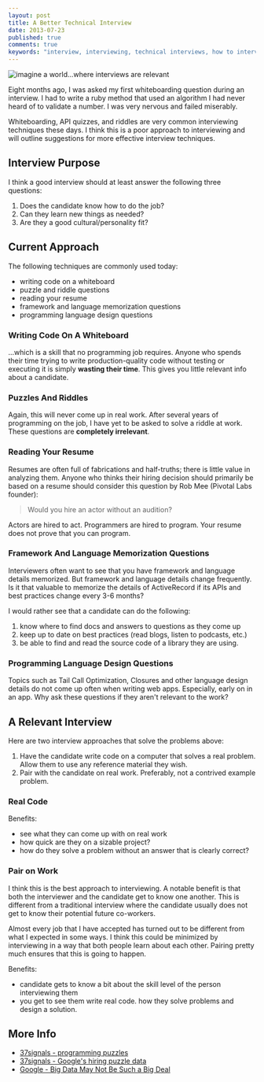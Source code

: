 ```yaml
---
layout: post
title: A Better Technical Interview
date: 2013-07-23
published: true
comments: true
keywords: "interview, interviewing, technical interviews, how to interview"
---
```


![imagine a world...where interviews are relevant](http://i.qkme.me/3va13d.jpg)

Eight months ago, I was asked my first whiteboarding question during an
interview. I had to write a ruby method that used an algorithm I
had never heard of to validate a number. I was very nervous and
failed miserably.

Whiteboarding, API quizzes, and riddles are very common interviewing
techniques these days. I think this is a poor approach to interviewing
and will outline suggestions for more effective interview techniques.

## Interview Purpose

I think a good interview should at least answer the following three
questions:

1. Does the candidate know how to do the job?
1. Can they learn new things as needed?
1. Are they a good cultural/personality fit?

## Current Approach

The following techniques are commonly used today:

* writing code on a whiteboard
* puzzle and riddle questions
* reading your resume
* framework and language memorization questions
* programming language design questions

### Writing Code On A Whiteboard

...which is a skill that no programming job requires. Anyone who spends
their time trying to write production-quality code without testing or
executing it is simply **wasting their time**. This gives you
little relevant info about a candidate.

### Puzzles And Riddles

Again, this will never come up in real work. After
several years of programming on the job, I have yet to be asked to solve a riddle
at work. These questions are **completely irrelevant**.

### Reading Your Resume

Resumes are often full of fabrications and half-truths; there is
little value in analyzing them.  Anyone who thinks their hiring
decision should primarily be based on a resume should consider this question
by Rob Mee (Pivotal Labs founder):

> Would you hire an actor without an audition?

Actors are hired to act. Programmers are hired to program. Your resume
does not prove that you can program.

### Framework And Language Memorization Questions

Interviewers often want to see that you have framework and language details memorized.
But framework and language details change frequently. Is it that
valuable to memorize the details of ActiveRecord if
its APIs and best practices change every 3-6 months?

I would rather see that a candidate can do the following:

1. know where to find docs and answers to questions as they come up
2. keep up to date on best practices (read blogs, listen to podcasts,
   etc.)
3. be able to find and read the source code of a library they are using.

### Programming Language Design Questions

Topics such as Tail Call Optimization, Closures and other language
design details do not come up often when writing web apps.
Especially, early on in an app.  Why ask these questions if they
aren't relevant to the work?

## A Relevant Interview

Here are two interview approaches that solve the
problems above:

1. Have the candidate write code on a computer that solves a real
   problem. Allow them to use any reference material they wish.
1. Pair with the candidate on real work. Preferably, not a contrived
   example problem.

### Real Code

Benefits:

* see what they can come up with on real work
* how quick are they on a sizable project?
* how do they solve a problem without an answer that is clearly correct?

### Pair on Work

I think this is the best approach to interviewing. A
notable benefit is that both the interviewer and the candidate get to
know one another. This is different from a traditional interview where
the candidate usually does not get to know their potential future
co-workers.

Almost every job that I have accepted has turned out to be different
from what I expected in some ways. I think this could be minimized by
interviewing in a way that both people learn about each other. Pairing
pretty much ensures that this is going to happen.

Benefits:

* candidate gets to know a bit about the skill level of the person
  interviewing them
* you get to see them write real code. how they solve problems and
  design a solution.

## More Info

* [37signals - programming puzzles](http://37signals.com/svn/posts/3071-why-we-dont-hire-programmers-based-on-puzzles-api-quizzes-math-riddles-or-other-parlor-tricks)
* [37signals - Google's hiring puzzle data](http://37signals.com/svn/posts/3543-google-uses-big-data-to-prove-hiring-puzzles-useless-and-gpas-meaningless)
* [Google - Big Data May Not Be Such a Big Deal](http://www.nytimes.com/2013/06/20/business/in-head-hunting-big-data-may-not-be-such-a-big-deal.html?pagewanted=all)
